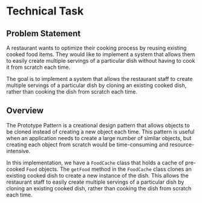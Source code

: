 # Technical Task

## Problem Statement

A restaurant wants to optimize their cooking process by reusing existing cooked food items. They would like to implement
a system that allows them to easily create multiple servings of a particular dish without having to cook it from scratch
each time.

The goal is to implement a system that allows the restaurant staff to create multiple servings of a particular dish by
cloning an existing cooked dish, rather than cooking the dish from scratch each time.

## Overview

The Prototype Pattern is a creational design pattern that allows objects to be cloned instead of creating a new object
each time. This pattern is useful when an application needs to create a large number of similar objects, but creating
each object from scratch would be time-consuming and resource-intensive.

In this implementation, we have a `FoodCache` class that holds a cache of pre-cooked `Food` objects. The `getFood`
method in the `FoodCache` class clones an existing cooked dish to create a new instance of the dish. This allows the
restaurant staff to easily create multiple servings of a particular dish by cloning an existing cooked dish, rather than
cooking the dish from scratch each time.